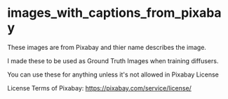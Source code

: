 # images_with_captions_from_pixabay

These images are from Pixabay and thier name describes the image.

I made these to be used as Ground Truth Images when training diffusers.

You can use these for anything unless it's not allowed in Pixabay License

License Terms of Pixabay: https://pixabay.com/service/license/
